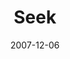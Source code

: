 ---
layout: music 
title: "Seek"
date: 2007-12-06 
description: "[Seek]"
sc-permalink-url: "http://soundcloud.com/crdschurch/seek"
audio: "http://s3.amazonaws.com/crossroads-media/music/audio/Seek.mp3"
audio-duration: "04:12"
src: "http://s3.amazonaws.com/crossroads-media/images/SeekSML.jpg"
---